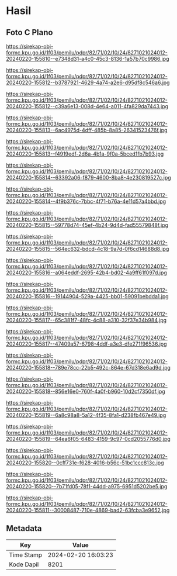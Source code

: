 # Hasil

## Foto C Plano

https://sirekap-obj-formc.kpu.go.id/1f03/pemilu/pdpr/82/71/02/10/24/8271021024012-20240220-155810--e7348d31-a4c0-45c3-8136-1a57b70c9986.jpg

https://sirekap-obj-formc.kpu.go.id/1f03/pemilu/pdpr/82/71/02/10/24/8271021024012-20240220-155812--b3787921-4629-4a74-a2e6-d95df8c546a6.jpg

https://sirekap-obj-formc.kpu.go.id/1f03/pemilu/pdpr/82/71/02/10/24/8271021024012-20240220-155812--c39a6e13-008d-4e64-a011-4fa829da7443.jpg

https://sirekap-obj-formc.kpu.go.id/1f03/pemilu/pdpr/82/71/02/10/24/8271021024012-20240220-155813--6ac4975d-4dff-485b-8a85-26341523476f.jpg

https://sirekap-obj-formc.kpu.go.id/1f03/pemilu/pdpr/82/71/02/10/24/8271021024012-20240220-155813--f4919edf-2d6a-4b1a-9f0a-5bced1fb7b93.jpg

https://sirekap-obj-formc.kpu.go.id/1f03/pemilu/pdpr/82/71/02/10/24/8271021024012-20240220-155814--63392a06-f879-4600-8ba8-4e230819527c.jpg

https://sirekap-obj-formc.kpu.go.id/1f03/pemilu/pdpr/82/71/02/10/24/8271021024012-20240220-155814--4f9b376c-7bbc-4f71-b76a-4e11d57a4bbd.jpg

https://sirekap-obj-formc.kpu.go.id/1f03/pemilu/pdpr/82/71/02/10/24/8271021024012-20240220-155815--59778d74-45ef-4b24-9d4d-fad55579848f.jpg

https://sirekap-obj-formc.kpu.go.id/1f03/pemilu/pdpr/82/71/02/10/24/8271021024012-20240220-155815--564ec632-bdcd-4c18-9a7d-0f6cd14688d8.jpg

https://sirekap-obj-formc.kpu.go.id/1f03/pemilu/pdpr/82/71/02/10/24/8271021024012-20240220-155816--a064eddf-2695-42b4-bd02-4a9ff61f097d.jpg

https://sirekap-obj-formc.kpu.go.id/1f03/pemilu/pdpr/82/71/02/10/24/8271021024012-20240220-155816--19144904-529a-4425-bb01-59091bebdda1.jpg

https://sirekap-obj-formc.kpu.go.id/1f03/pemilu/pdpr/82/71/02/10/24/8271021024012-20240220-155817--65c381f7-48fc-4c88-a310-32f37e34b984.jpg

https://sirekap-obj-formc.kpu.go.id/1f03/pemilu/pdpr/82/71/02/10/24/8271021024012-20240220-155817--47409a57-6798-4ddf-a3e3-dfe271f96536.jpg

https://sirekap-obj-formc.kpu.go.id/1f03/pemilu/pdpr/82/71/02/10/24/8271021024012-20240220-155818--789e78cc-22b5-492c-864e-67d318e6ad9d.jpg

https://sirekap-obj-formc.kpu.go.id/1f03/pemilu/pdpr/82/71/02/10/24/8271021024012-20240220-155818--856e16e0-760f-4a0f-b960-10d2cf7350df.jpg

https://sirekap-obj-formc.kpu.go.id/1f03/pemilu/pdpr/82/71/02/10/24/8271021024012-20240220-155819--6a8c98a8-5a12-4f35-8fa1-d238fb467e49.jpg

https://sirekap-obj-formc.kpu.go.id/1f03/pemilu/pdpr/82/71/02/10/24/8271021024012-20240220-155819--64ea6f05-6483-4159-9c97-0cd2055776d0.jpg

https://sirekap-obj-formc.kpu.go.id/1f03/pemilu/pdpr/82/71/02/10/24/8271021024012-20240220-155820--0cff731e-f628-4016-b56c-51bc1ccc813c.jpg

https://sirekap-obj-formc.kpu.go.id/1f03/pemilu/pdpr/82/71/02/10/24/8271021024012-20240220-155820--7b71fd05-78f1-44dd-a975-6951d5202be5.jpg

https://sirekap-obj-formc.kpu.go.id/1f03/pemilu/pdpr/82/71/02/10/24/8271021024012-20240220-155811--30008487-710e-4869-bad2-63fcba3e9652.jpg


## Metadata

| Key        | Value               |
| ---------- | ------------------- |
| Time Stamp | 2024-02-20 16:03:23 |
| Kode Dapil | 8201                |




